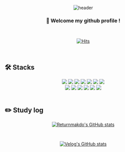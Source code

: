 <div align=center>
  
  ![header](https://capsule-render.vercel.app/api?type=cylinder&color=000000&height=150&section=header&text=Returnmakdo&fontColor=ffffff&fontSize=70&animation=fadeIn&fontAlignY=55)
</div>
<div align=center>

  ###  :wave: Welcome my github profile !
</div>
<br/>
<div align=center>
  
[![Hits](https://hits.seeyoufarm.com/api/count/incr/badge.svg?url=https%3A%2F%2Fgithub.com%2FReturnmakdo&count_bg=%23000000&title_bg=%23413F3F&icon=github.svg&icon_color=%23E7E7E7&title=Github+Visitors&edge_flat=false)](https://hits.seeyoufarm.com)
</div>
<br/>

## 🛠️ Stacks

<div align="center">
    <img src="https://img.shields.io/badge/ReactJs-61DAFB?style=for-the-badge&logo=React&logoColor=black"/>
    <img src="https://img.shields.io/badge/Redux-764ABC?style=for-the-badge&logo=Redux&logoColor=white">
    <img src="https://img.shields.io/badge/React Query-FF4154?style=for-the-badge&logo=React Query&logoColor=white">
    <img src="https://img.shields.io/badge/Axios-5A29E4?style=for-the-badge&logo=Axios&logoColor=white"/>
    <img src="https://img.shields.io/badge/ReduxToolkit-764ABC?style=for-the-badge&logo=Redux&logoColor=white">
    <img src="https://img.shields.io/badge/React Router-CA4245?style=for-the-badge&logo=React Router&logoColor=white">
    <img src="https://img.shields.io/badge/Recoil-7E7E7E?style=for-the-badge&logo=Recoil&logoColor=white">
    <br />
    <img src="https://img.shields.io/badge/styled-components-DB7093?style=for-the-badge&logo=styled-components&logoColor=white">
    <img src="https://img.shields.io/badge/HTML5-E34F26?style=for-the-badge&logo=HTML5&logoColor=white" />
    <img src="https://img.shields.io/badge/CSS3-1572B6?style=for-the-badge&logo=CSS3&logoColor=white" />
    <img src="https://img.shields.io/badge/JavaScript-F7DF1E?style=for-the-badge&logo=JavaScript&logoColor=black">
    <img src="https://img.shields.io/badge/Firebase-FFCA28?style=for-the-badge&logo=Firebase&logoColor=black">
    <img src="https://img.shields.io/badge/VueJs-4FC08D?style=for-the-badge&logo=Vue.js&logoColor=white"/>
</div>
<br/>

## :pencil2: Study log
<div align=center>

  [![Returnmakdo's GitHub stats](https://github-readme-stats.vercel.app/api?username=Returnmakdo&show_icons=true&theme=radical)](https://github.com/Returnmakdo/github-readme-stats)
</div>
<br/>
<div align="center">
    
  [![Velog's GitHub stats](https://velog-readme-stats.vercel.app/api?name=ahn970&color=dark)](https://github.com/ahn970/velog-readme-stats)
</div>

